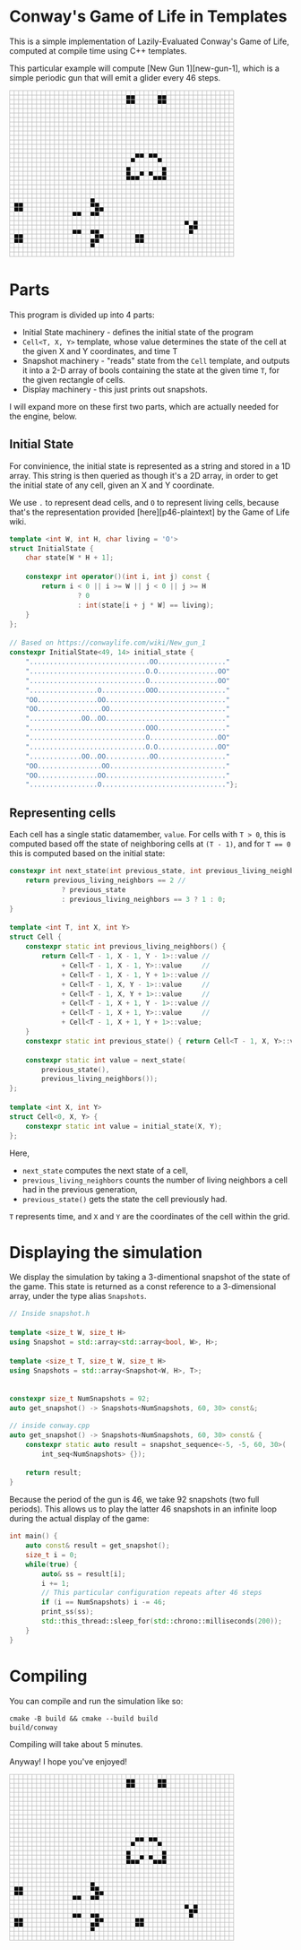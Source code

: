 # Conway's Game of Life in Templates

This is a simple implementation of Lazily-Evaluated Conway's Game of Life,
computed at compile time using C++ templates.

This particular example will compute [New Gun 1][new-gun-1], which is a simple
periodic gun that will emit a glider every 46 steps.

![Animation of New Gun 1 taken from the Conway Game of Life Wiki](images/Newgun.gif)

[new-gen-1]: https://conwaylife.com/wiki/New_gun_1

# Parts

This program is divided up into 4 parts:

- Initial State machinery - defines the initial state of the program
- `Cell<T, X, Y>` template, whose value determines the state of the cell at the
  given X and Y coordinates, and time T
- Snapshot machinery - "reads" state from the `Cell` template, and outputs it
  into a 2-D array of bools containing the state at the given time `T`, for the
  given rectangle of cells.
- Display machinery - this just prints out snapshots.

I will expand more on these first two parts, which are actually needed for the
engine, below.

## Initial State

For convinience, the initial state is represented as a string and stored in a 1D
array. This string is then queried as though it's a 2D array, in order to get
the initial state of any cell, given an X and Y coordinate.

We use `.` to represent dead cells, and `O` to represent living cells, because
that's the representation provided [here][p46-plaintext] by the Game of Life
wiki.

[p64-plaintext]: https://conwaylife.com/patterns/p46gun.cells

```cpp
template <int W, int H, char living = 'O'>
struct InitialState {
    char state[W * H + 1];

    constexpr int operator()(int i, int j) const {
        return i < 0 || i >= W || j < 0 || j >= H
                 ? 0
                 : int(state[i + j * W] == living);
    }
};

// Based on https://conwaylife.com/wiki/New_gun_1
constexpr InitialState<49, 14> initial_state {
    "..............................OO................."
    ".............................O.O...............OO"
    ".............................O.................OO"
    ".................O...........OOO................."
    "OO...............OO.............................."
    "OO................OO............................."
    ".............OO..OO.............................."
    ".............................OOO................."
    ".............................O.................OO"
    ".............................O.O...............OO"
    ".............OO..OO...........OO................."
    "OO................OO............................."
    "OO...............OO.............................."
    ".................O..............................."};
```

## Representing cells

Each cell has a single static datamember, `value`. For cells with `T > 0`, this
is computed based off the state of neighboring cells at `(T - 1)`, and for
`T == 0` this is computed based on the initial state:

```cpp
constexpr int next_state(int previous_state, int previous_living_neighbors) {
    return previous_living_neighbors == 2 //
             ? previous_state
             : previous_living_neighbors == 3 ? 1 : 0;
}

template <int T, int X, int Y>
struct Cell {
    constexpr static int previous_living_neighbors() {
        return Cell<T - 1, X - 1, Y - 1>::value //
             + Cell<T - 1, X - 1, Y>::value     //
             + Cell<T - 1, X - 1, Y + 1>::value //
             + Cell<T - 1, X, Y - 1>::value     //
             + Cell<T - 1, X, Y + 1>::value     //
             + Cell<T - 1, X + 1, Y - 1>::value //
             + Cell<T - 1, X + 1, Y>::value     //
             + Cell<T - 1, X + 1, Y + 1>::value;
    }
    constexpr static int previous_state() { return Cell<T - 1, X, Y>::value; }

    constexpr static int value = next_state(
        previous_state(),
        previous_living_neighbors());
};

template <int X, int Y>
struct Cell<0, X, Y> {
    constexpr static int value = initial_state(X, Y);
};
```

Here,

- `next_state` computes the next state of a cell,
- `previous_living_neighbors` counts the number of living neighbors a cell had
  in the previous generation,
- `previous_state()` gets the state the cell previously had.

`T` represents time, and `X` and `Y` are the coordinates of the cell within the
grid.

# Displaying the simulation

We display the simulation by taking a 3-dimentional snapshot of the state of the
game. This state is returned as a const reference to a 3-dimensional array,
under the type alias `Snapshots`.

```cpp
// Inside snapshot.h

template <size_t W, size_t H>
using Snapshot = std::array<std::array<bool, W>, H>;

template <size_t T, size_t W, size_t H>
using Snapshots = std::array<Snapshot<W, H>, T>;


constexpr size_t NumSnapshots = 92;
auto get_snapshot() -> Snapshots<NumSnapshots, 60, 30> const&;
```

```cpp
// inside conway.cpp
auto get_snapshot() -> Snapshots<NumSnapshots, 60, 30> const& {
    constexpr static auto result = snapshot_sequence<-5, -5, 60, 30>(
        int_seq<NumSnapshots> {});

    return result;
}
```

Because the period of the gun is 46, we take 92 snapshots (two full periods).
This allows us to play the latter 46 snapshots in an infinite loop during the
actual display of the game:

```cpp
int main() {
    auto const& result = get_snapshot();
    size_t i = 0;
    while(true) {
        auto& ss = result[i];
        i += 1;
        // This particular configuration repeats after 46 steps
        if (i == NumSnapshots) i -= 46;
        print_ss(ss);
        std::this_thread::sleep_for(std::chrono::milliseconds(200));
    }
}
```

# Compiling

You can compile and run the simulation like so:

```
cmake -B build && cmake --build build
build/conway
```

Compiling will take about 5 minutes.

Anyway! I hope you've enjoyed!

![Animation of New Gun 1 taken from the Conway Game of Life Wiki](images/Newgun.gif)
